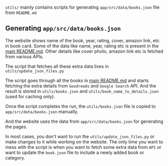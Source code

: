 `utils/` mainly contains scripts for generating `app/src/data/books.json` file from `README.md`

## Generating `app/src/data/books.json`

The website shows name of the book, year, rating, cover, amazon link, etc in book card. Some of the
data like name, year, rating etc is present in the [main README.md](../README.md). Other details
like cover photo, amazon link etc is fetched from various APIs.

The script that fetches all these extra data lives in `utils/update_json_files.py`

The script goes through all the books in [main README.md](../README.md) and starts fetching the extra details
from `Goodreads` and `Google Search` API. And the result is stored in `utils/books.json` and `utils/book_name_to_details.json`
(used for caching only).

Once the script completes the run, the `utils/books.json` file is copied to `app/src/data/books.json` manually.

And the website uses the data from `app/src/data/books.json` for generating the pages.

In most cases, you don't want to run the `utils/update_json_files.py` or make changes to it while working on the website.
The only time you want to mess with the script is when you want to fetch some extra data from `API` or want to update
the `book.json` file to include a newly added book or category.
